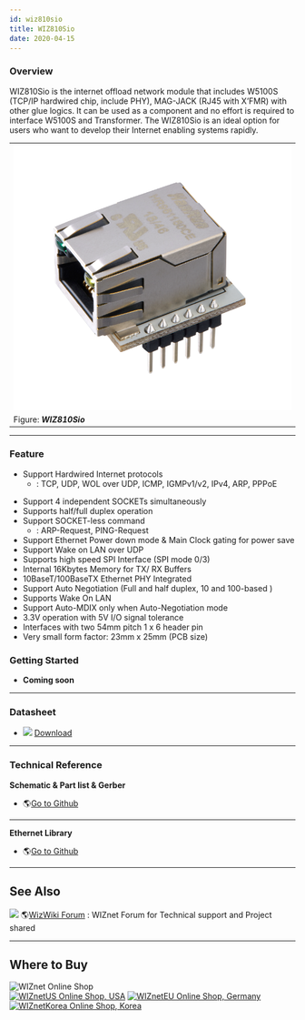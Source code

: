 ```yaml
---
id: wiz810sio
title: WIZ810Sio
date: 2020-04-15
---
```



### Overview

WIZ810Sio is the internet offload network module that includes W5100S (TCP/IP hardwired chip, include PHY), MAG-JACK (RJ45 with X’FMR) with
other glue logics. It can be used as a component and no effort is
required to interface W5100S and Transformer. The WIZ810Sio is an ideal
option for users who want to develop their Internet enabling systems
rapidly.

|                                                     |
| --------------------------------------------------- |
| ![WIZ810Sio](/img/products/wiz810sio/wiz810io_2.png) |
| Figure: ***WIZ810Sio***                             |

-----

### Feature

- Support Hardwired Internet protocols
   * : TCP, UDP, WOL over UDP, ICMP, IGMPv1/v2, IPv4, ARP, PPPoE
* Support 4 independent SOCKETs simultaneously
* Supports half/full duplex operation
* Support SOCKET-less command
  * : ARP-Request, PING-Request
* Support Ethernet Power down mode & Main Clock gating for power save
* Support Wake on LAN over UDP
* Supports high speed SPI Interface (SPI mode 0/3)
* Internal 16Kbytes Memory for TX/ RX Buffers
* 10BaseT/100BaseTX Ethernet PHY Integrated
* Support Auto Negotiation (Full and half duplex, 10 and 100-based )
* Supports Wake On LAN
* Support Auto-MDIX only when Auto-Negotiation mode
* 3.3V operation with 5V I/O signal tolerance
* Interfaces with two 54mm pitch 1 x 6 header pin
* Very small form factor: 23mm x 25mm (PCB size)


### Getting Started

  - **Coming soon**

-----

### Datasheet

  - ![](/products/w5500/w5500_evb/icons/download.png)
    [Download](https://www.wiznet.io/wp-content/uploads/2019/01/WIZ810Sio-User-Manual-V1.0-002.pdf)

-----

### Technical Reference

**Schematic & Part list & Gerber**

  - 🌎[Go to
    Github](https://github.com/Wiznet/Hardware-Files-of-WIZnet/tree/master/05_Network_Module)

-----

**Ethernet Library**

  - 🌎[Go to Github](https://github.com/Wiznet/ioLibrary_Driver)

-----

## See Also

![](/products/w5500/w5500_evb/icons/link.png) 🌎[WizWiki
Forum](http://www.wizwiki.net/forum) : WIZnet Forum for Technical
support and Project shared

-----

## Where to Buy

![WIZnet Online Shop](/products/w5500/buynow.png)  
[![WIZnetUS Online Shop, USA](/products/w5500/w5500_evb/icons/dollar.png)](http://www.shopwiznet.com/)
[![WIZnetEU Online Shop, Germany](/products/w5500/w5500_evb/icons/european-euro.png)](http://shop.wiznet.eu/)
[![WIZnetKorea Online Shop, Korea](/products/w5500/w5500_evb/icons/won.png)](http://shop.wiznet.co.kr/)
